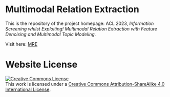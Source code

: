 # Multimodal Relation Extraction

This is the repository of the project homepage: ACL 2023, *Information Screening whilst Exploiting! Multimodal Relation Extraction
with Feature Denoising and Multimodal Topic Modeling*.

Visit here: [MRE]()


# Website License
<a rel="license" href="http://creativecommons.org/licenses/by-sa/4.0/"><img alt="Creative Commons License" style="border-width:0" src="https://i.creativecommons.org/l/by-sa/4.0/88x31.png" /></a><br />This work is licensed under a <a rel="license" href="http://creativecommons.org/licenses/by-sa/4.0/">Creative Commons Attribution-ShareAlike 4.0 International License</a>.
